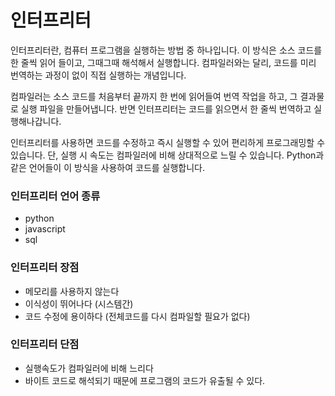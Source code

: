 # 인터프리터

인터프리터란, 컴퓨터 프로그램을 실행하는 방법 중 하나입니다. 이 방식은 소스 코드를 한 줄씩 읽어 들이고, 그때그때 해석해서 실행합니다. 컴파일러와는 달리, 코드를 미리 번역하는 과정이 없이 직접 실행하는 개념입니다.

컴파일러는 소스 코드를 처음부터 끝까지 한 번에 읽어들여 번역 작업을 하고, 그 결과물로 실행 파일을 만들어냅니다. 반면 인터프리터는 코드를 읽으면서 한 줄씩 번역하고 실행해나갑니다.

인터프리터를 사용하면 코드를 수정하고 즉시 실행할 수 있어 편리하게 프로그래밍할 수 있습니다. 단, 실행 시 속도는 컴파일러에 비해 상대적으로 느릴 수 있습니다. Python과 같은 언어들이 이 방식을 사용하여 코드를 실행합니다.

### 인터프리터 언어 종류
- python
- javascript
- sql

### 인터프리터 장점
- 메모리를 사용하지 않는다
- 이식성이 뛰어나다 (시스템간)
- 코드 수정에 용이하다 (전체코드를 다시 컴파일할 필요가 없다)

### 인터프리터 단점
- 실행속도가 컴파일러에 비해 느리다
- 바이트 코드로 해석되기 때문에 프로그램의 코드가 유출될 수 있다.